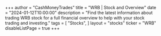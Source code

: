 +++
author = "CashMoneyTrades"
title = "WRB | Stock and Overview"
date = "2024-01-12T10:00:00"
description = "Find the latest information about trading WRB stock for a full financial overview to help with your stock trading and investing."
tags = [
   "Stocks",
]
layout = "stocks"
ticker = "WRB"
disableListPage = true
+++
